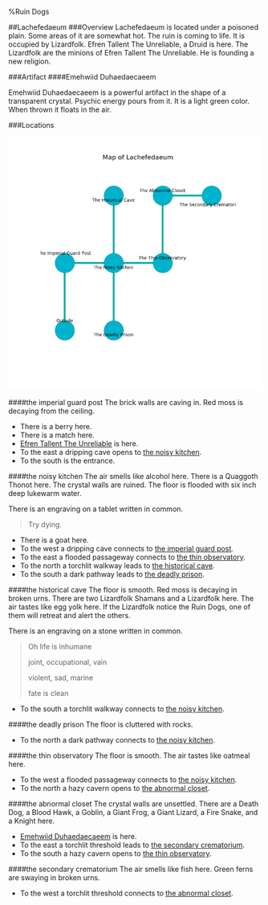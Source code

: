 %Ruin Dogs

##Lachefedaeum
###Overview
Lachefedaeum is located under a poisoned plain. Some areas of it are somewhat hot. The ruin is coming to life. It is occupied by Lizardfolk. <a name="Efren-Tallent-The-Unreliable"></a>Efren Tallent The Unreliable, a Druid is here. The Lizardfolk are the minions of Efren Tallent The Unreliable. He  is founding a new religion. 



###Artifact
####<a name="Emehwiid-Duhaedaecaeem"></a>Emehwiid Duhaedaecaeem


Emehwiid Duhaedaecaeem is a powerful artifact in the shape of a transparent crystal. Psychic energy pours from it. It is a light green color. When thrown it floats in the air. 





###Locations


![](../v2/images/Lachefedaeum.png)

####<a name="the-imperial-guard-post"></a>the imperial guard post
The brick walls are caving in. Red moss is decaying from the ceiling. 



* There is a berry here.
* There is a match here.
* [Efren Tallent The Unreliable](#Efren-Tallent-The-Unreliable) is here.
* To the east a dripping cave opens to [the noisy kitchen](#the-noisy-kitchen).
* To the south is the entrance.


####<a name="the-noisy-kitchen"></a>the noisy kitchen
The air smells like alcohol here. There is a Quaggoth Thonot here. The crystal walls are ruined. The floor is flooded with six inch deep lukewarm water. 

There is an engraving on a tablet written in common. 

> Try dying.
>


* There is a goat here.
* To the west a dripping cave connects to [the imperial guard post](#the-imperial-guard-post).
* To the east a flooded passageway connects to [the thin observatory](#the-thin-observatory).
* To the north a torchlit walkway leads to [the historical cave](#the-historical-cave).
* To the south a dark pathway leads to [the deadly prison](#the-deadly-prison).


####<a name="the-historical-cave"></a>the historical cave
The floor is smooth. Red moss is decaying in broken urns. There are two Lizardfolk Shamans and a Lizardfolk here. The air tastes like egg yolk here. If the Lizardfolk notice the Ruin Dogs, one of them will retreat and alert the others. 

There is an engraving on a stone written in common. 

> Oh life is inhumane
>
> joint, occupational, vain
>
> violent, sad, marine
>
> fate is clean
>


* To the south a torchlit walkway connects to [the noisy kitchen](#the-noisy-kitchen).


####<a name="the-deadly-prison"></a>the deadly prison
The floor is cluttered with rocks. 



* To the north a dark pathway connects to [the noisy kitchen](#the-noisy-kitchen).


####<a name="the-thin-observatory"></a>the thin observatory
The floor is smooth. The air tastes like oatmeal here. 



* To the west a flooded passageway connects to [the noisy kitchen](#the-noisy-kitchen).
* To the north a hazy cavern opens to [the abnormal closet](#the-abnormal-closet).


####<a name="the-abnormal-closet"></a>the abnormal closet
The crystal walls are unsettled. There are a Death Dog, a Blood Hawk, a Goblin, a Giant Frog, a Giant Lizard, a Fire Snake, and a Knight here. 



* [Emehwiid Duhaedaecaeem](#Emehwiid-Duhaedaecaeem) is here.
* To the east a torchlit threshold leads to [the secondary crematorium](#the-secondary-crematorium).
* To the south a hazy cavern opens to [the thin observatory](#the-thin-observatory).


####<a name="the-secondary-crematorium"></a>the secondary crematorium
The air smells like fish here. Green ferns are swaying in broken urns. 



* To the west a torchlit threshold connects to [the abnormal closet](#the-abnormal-closet).


